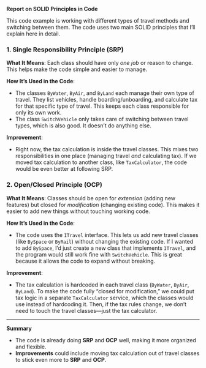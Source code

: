 

**Report on SOLID Principles in Code**

This code example is working with different types of travel methods and switching between them. The code uses two main SOLID principles that I’ll explain here in detail.

### 1. **Single Responsibility Principle (SRP)**

**What It Means**: Each class should have only *one job* or reason to change. This helps make the code simple and easier to manage.

**How It’s Used in the Code**:
- The classes `ByWater`, `ByAir`, and `ByLand` each manage their own type of travel. They list vehicles, handle boarding/unboarding, and calculate tax for that specific type of travel. This keeps each class responsible for only its own work.
- The class `SwitchVehicle` only takes care of switching between travel types, which is also good. It doesn’t do anything else.

**Improvement**:
- Right now, the tax calculation is inside the travel classes. This mixes two responsibilities in one place (managing travel *and* calculating tax). If we moved tax calculation to another class, like `TaxCalculator`, the code would be even better at following SRP.

### 2. **Open/Closed Principle (OCP)**

**What It Means**: Classes should be open for *extension* (adding new features) but closed for *modification* (changing existing code). This makes it easier to add new things without touching working code.

**How It’s Used in the Code**:
- The code uses the `ITravel` interface. This lets us add new travel classes (like `BySpace` or `ByRail`) without changing the existing code. If I wanted to add `BySpace`, I’d just create a new class that implements `ITravel`, and the program would still work fine with `SwitchVehicle`. This is great because it allows the code to expand without breaking.

**Improvement**:
- The tax calculation is hardcoded in each travel class (`ByWater`, `ByAir`, `ByLand`). To make the code fully “closed for modification,” we could put tax logic in a separate `TaxCalculator` service, which the classes would use instead of hardcoding it. Then, if the tax rules change, we don’t need to touch the travel classes—just the tax calculator.

---

**Summary**

- The code is already doing **SRP** and **OCP** well, making it more organized and flexible.
- **Improvements** could include moving tax calculation out of travel classes to stick even more to **SRP** and **OCP**.
